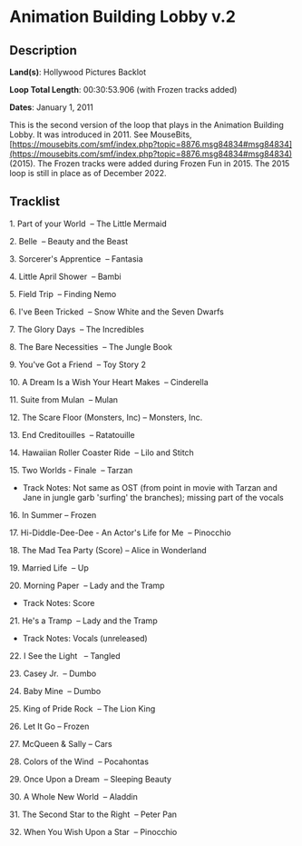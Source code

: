 # Animation Building Lobby v.2

## Description

**Land(s)**: Hollywood Pictures Backlot

**Loop Total Length**: 00:30:53.906 (with Frozen tracks added)

**Dates**: January 1, 2011

This is the second version of the loop that plays in the Animation Building Lobby. It was introduced in 2011. See MouseBits, [https://mousebits.com/smf/index.php?topic=8876.msg84834#msg84834](https://mousebits.com/smf/index.php?topic=8876.msg84834#msg84834) (2015). The Frozen tracks were added during Frozen Fun in 2015. The 2015 loop is still in place as of December 2022.

## Tracklist

1\. Part of your World  – The Little Mermaid



2\. Belle  – Beauty and the Beast



3\. Sorcerer's Apprentice  – Fantasia



4\. Little April Shower  – Bambi



5\. Field Trip  – Finding Nemo



6\. I've Been Tricked  – Snow White and the Seven Dwarfs



7\. The Glory Days  – The Incredibles



8\. The Bare Necessities  – The Jungle Book



9\. You've Got a Friend  – Toy Story 2



10\. A Dream Is a Wish Your Heart Makes  – Cinderella



11\. Suite from Mulan  – Mulan



12\. The Scare Floor (Monsters, Inc) – Monsters, Inc.



13\. End Creditouilles  – Ratatouille



14\. Hawaiian Roller Coaster Ride  – Lilo and Stitch



15\. Two Worlds - Finale  – Tarzan

- Track Notes: Not same as OST (from point in movie with Tarzan and Jane in jungle garb 'surfing' the branches); missing part of the vocals

16\. In Summer – Frozen



17\. Hi-Diddle-Dee-Dee - An Actor's Life for Me  – Pinocchio



18\. The Mad Tea Party (Score) – Alice in Wonderland



19\. Married Life  – Up



20\. Morning Paper  – Lady and the Tramp

- Track Notes: Score

21\. He's a Tramp  – Lady and the Tramp

- Track Notes: Vocals (unreleased)

22\. I See the Light   – Tangled



23\. Casey Jr.  – Dumbo



24\. Baby Mine  – Dumbo



25\. King of Pride Rock  – The Lion King



26\. Let It Go – Frozen



27\. McQueen & Sally – Cars



28\. Colors of the Wind  – Pocahontas



29\. Once Upon a Dream  – Sleeping Beauty



30\. A Whole New World  – Aladdin



31\. The Second Star to the Right  – Peter Pan



32\. When You Wish Upon a Star  – Pinocchio



